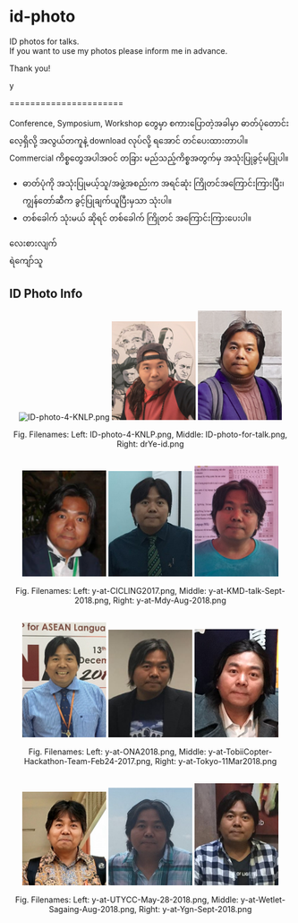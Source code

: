 # id-photo
ID photos for talks.  
If you want to use my photos please inform me in advance.  

Thank you!  

y  


======================

Conference, Symposium, Workshop တွေမှာ စကားပြောတဲ့အခါမှာ ဓာတ်ပုံတောင်းလေ့ရှိလို့ အလွယ်တကူနဲ့ download လုပ်လို့ ရအောင် တင်ပေးထားတာပါ။ Commercial ကိစ္စတွေအပါအဝင် တခြား မည်သည့်ကိစ္စအတွက်မှ အသုံးပြုခွင့်မပြုပါ။  

- ဓာတ်ပုံကို အသုံးပြုမယ့်သူ/အဖွဲ့အစည်းက အရင်ဆုံး ကြိုတင်အကြောင်းကြားပြီး၊ ကျွန်တော်ဆီက ခွင့်ပြုချက်ယူပြီးမှသာ သုံးပါ။  
- တစ်ခေါက် သုံးမယ် ဆိုရင် တစ်ခေါက် ကြိုတင် အကြောင်းကြားပေးပါ။  

လေးစားလျက်  
ရဲကျော်သူ  

## ID Photo Info

<p align="center">
<img src="https://github.com/ye-kyaw-thu/id-photo/blob/main/ID_photos/ID-photo-4-KNLP.png" alt="ID-photo-4-KNLP.png" width="150"/>  
<img src="https://github.com/ye-kyaw-thu/id-photo/blob/main/ID_photos/ID-photo-for-talk.png" alt="ID-photo-for-talk.png" width="150"/>
<img src="https://github.com/ye-kyaw-thu/id-photo/blob/main/ID_photos/drYe-id.png" alt="drYe-id.png" width="150"/>
</p>  
<div align="center">
  Fig. Filenames: Left: ID-photo-4-KNLP.png, Middle: ID-photo-for-talk.png, Right: drYe-id.png
</div> 

<br />

<p align="center">
<img src="https://github.com/ye-kyaw-thu/id-photo/blob/main/ID_photos/y-at-CICLING2017.png" alt="" width="150"/>  
<img src="https://github.com/ye-kyaw-thu/id-photo/blob/main/ID_photos/y-at-KMD-talk-Sept-2018.png" alt="" width="150"/>
<img src="https://github.com/ye-kyaw-thu/id-photo/blob/main/ID_photos/y-at-Mdy-Aug-2018.png" alt="" width="150"/>
</p>  
<div align="center">
  Fig. Filenames: Left: y-at-CICLING2017.png, Middle: y-at-KMD-talk-Sept-2018.png, Right: y-at-Mdy-Aug-2018.png
</div> 

<br />

<p align="center">
<img src="https://github.com/ye-kyaw-thu/id-photo/blob/main/ID_photos/y-at-ONA2018.png", alt="" width="150"/>  
<img src="https://github.com/ye-kyaw-thu/id-photo/blob/main/ID_photos/y-at-TobiiCopter-Hackathon-Team-Feb24-2017.png" alt="" width="150"/>
<img src="https://github.com/ye-kyaw-thu/id-photo/blob/main/ID_photos/y-at-Tokyo-11Mar2018.png" alt="" width="150"/>
</p>  
<div align="center">
  Fig. Filenames: Left: y-at-ONA2018.png, Middle: y-at-TobiiCopter-Hackathon-Team-Feb24-2017.png, Right: y-at-Tokyo-11Mar2018.png
</div> 

<br />

<p align="center">
<img src="https://github.com/ye-kyaw-thu/id-photo/blob/main/ID_photos/y-at-UTYCC-May-28-2018.png", alt="" width="150"/>  
<img src="https://github.com/ye-kyaw-thu/id-photo/blob/main/ID_photos/y-at-Wetlet-Sagaing-Aug-2018.png" alt="" width="150"/>
<img src="https://github.com/ye-kyaw-thu/id-photo/blob/main/ID_photos/y-at-Ygn-Sept-2018.png" alt="" width="150"/>
</p>  
<div align="center">
  Fig. Filenames: Left: y-at-UTYCC-May-28-2018.png, Middle: y-at-Wetlet-Sagaing-Aug-2018.png, Right: y-at-Ygn-Sept-2018.png 
</div> 

<br />

